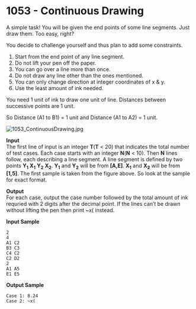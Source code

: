 # 1053 - Continuous Drawing

A simple task! You will be given the end points of some line segments. Just draw them. Too easy, right?

You decide to challenge yourself and thus plan to add some constraints.

1) Start from the end point of any line segment.
2) Do not lift your pen off the paper.
3) You can go over a line more than once.
4) Do not draw any line other than the ones mentioned.
5) You can only change direction at integer coordinates of x & y.
6) Use the least amount of ink needed.

You need 1 unit of ink to draw one unit of line. Distances between successive points are 1 unit.

So Distance (A1 to B1) = 1 unit and Distance (A1 to A2) = 1 unit.

![1053_ContinuousDrawing.jpg]()

**Input**<br>
The first line of input is an integer **T**(**T** < 20) that indicates the total number of test cases. Each case starts with an integer **N**(**N** < 10). Then **N** lines follow, each describing a line segment. A line segment is defined by two points **Y**<sub>**1**</sub> **X**<sub>**1**</sub> **Y**<sub>**2**</sub> **X**<sub>**2**</sub>. **Y**<sub>**1**</sub> and **Y**<sub>**2**</sub> will be from **[A,E]**. **X**<sub>**1**</sub> and **X**<sub>**2**</sub> will be from **[1,5]**. The first sample is taken from the figure above. So look at the sample for exact format.

**Output**<br>
For each case, output the case number followed by the total amount of ink requried with 2 digits after the decimal point. If the lines can’t be drawn without lifting the pen then print ~x( instead.

**Input Sample**
````
2
4
A1 C2
B3 C3
C4 C2
C2 D2
2
A1 A5
E1 E5
````

**Output Sample**
````
Case 1: 8.24
Case 2: ~x(
````